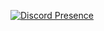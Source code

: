 [![Discord Presence](https://api.lanyard.rest/v1/users/694482659702734909)](https://discord.com/users/694482659702734909)